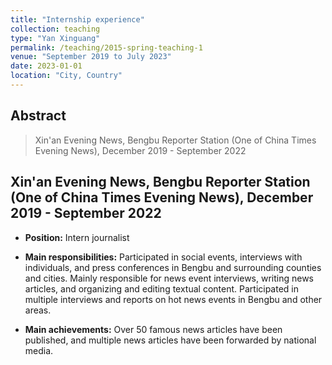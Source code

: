 ```yaml
---
title: "Internship experience"
collection: teaching
type: "Yan Xinguang"
permalink: /teaching/2015-spring-teaching-1
venue: "September 2019 to July 2023"
date: 2023-01-01
location: "City, Country"
---
```

## Abstract
> Xin'an Evening News, Bengbu Reporter Station (One of China Times Evening News), December 2019 - September 2022

## Xin'an Evening News, Bengbu Reporter Station (One of China Times Evening News), December 2019 - September 2022

* **Position:** Intern journalist

* **Main responsibilities:** Participated in social events, interviews with individuals, and press conferences in Bengbu and surrounding counties and cities. Mainly responsible for news event interviews, writing news articles, and organizing and editing textual content. Participated in multiple interviews and reports on hot news events in Bengbu and other areas.

* **Main achievements:** Over 50 famous news articles have been published, and multiple news articles have been forwarded by national media.
